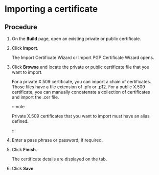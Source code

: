 # Importing a certificate

<head>
  <meta name="guidename" content="Integration"/>
  <meta name="context" content="GUID-9ef3ecc1-86dd-49f8-8b64-1fc2bd6df0f4"/>
</head>


## Procedure

1.  On the **Build** page, open an existing private or public certificate.

2.  Click **Import**.

    The Import Certificate Wizard or Import PGP Certificate Wizard opens.

3.  Click **Browse** and locate the private or public certificate file that you want to import.

    For a private X.509 certificate, you can import a chain of certificates. Those files have a file extension of .pfx or .p12. For a public X.509 certificate, you can manually concatenate a collection of certificates and import the .cer file.

    :::note
    
    Private X.509 certificates that you want to import must have an alias defined.

    :::

4.  Enter a pass phrase or password, if required.

5.  Click **Finish**.

    The certificate details are displayed on the tab.

6.  Click **Save**.